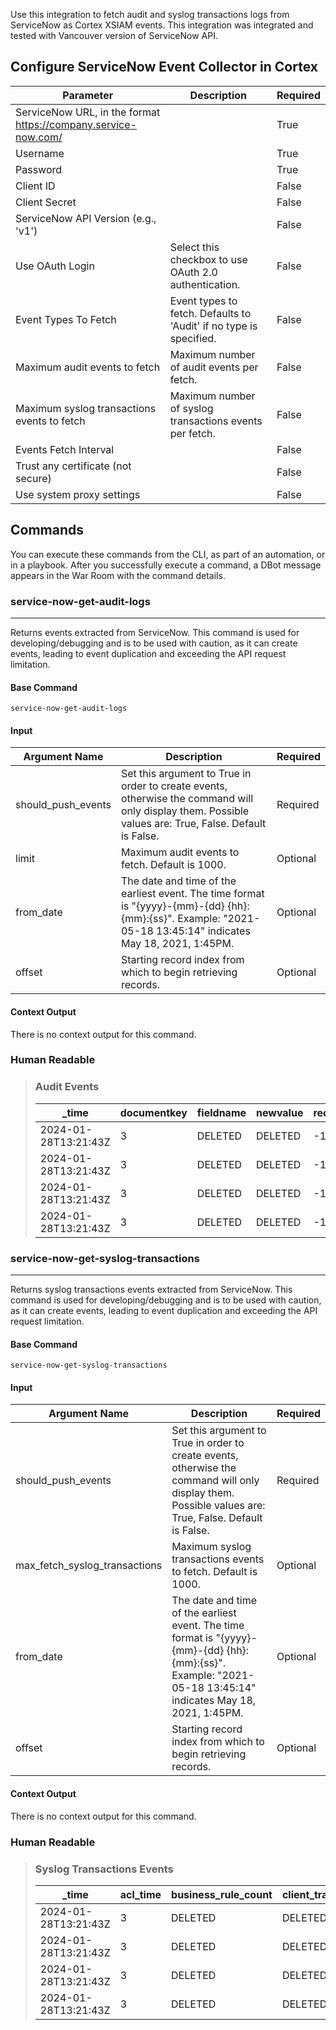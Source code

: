 Use this integration to fetch audit and syslog transactions logs from ServiceNow as Cortex XSIAM events.
This integration was integrated and tested with Vancouver version of ServiceNow API.

## Configure ServiceNow Event Collector in Cortex

| **Parameter** | **Description** | **Required** |
| --- | --- | --- |
| ServiceNow URL, in the format https://company.service-now.com/ |  | True |
| Username |  | True |
| Password |  | True |
| Client ID |  | False |
| Client Secret |  | False |
| ServiceNow API Version (e.g., 'v1') |  | False |
| Use OAuth Login | Select this checkbox to use OAuth 2.0 authentication. | False |
| Event Types To Fetch | Event types to fetch. Defaults to 'Audit' if no type is specified. | False |
| Maximum audit events to fetch | Maximum number of audit events per fetch. | False |
| Maximum syslog transactions events to fetch | Maximum number of syslog transactions events per fetch. | False |
| Events Fetch Interval |  | False |
| Trust any certificate (not secure) |  | False |
| Use system proxy settings |  | False |

## Commands

You can execute these commands from the CLI, as part of an automation, or in a playbook.
After you successfully execute a command, a DBot message appears in the War Room with the command details.

### service-now-get-audit-logs

***
Returns events extracted from ServiceNow. This command is used for developing/debugging and is to be used with caution, as it can create events, leading to event duplication and exceeding the API request limitation.

#### Base Command

`service-now-get-audit-logs`

#### Input

| **Argument Name** | **Description** | **Required** |
| --- | --- | --- |
| should_push_events | Set this argument to True in order to create events, otherwise the command will only display them. Possible values are: True, False. Default is False. | Required | 
| limit | Maximum audit events to fetch. Default is 1000. | Optional | 
| from_date | The date and time of the earliest event. The time format is "{yyyy}-{mm}-{dd} {hh}:{mm}:{ss}". Example: "2021-05-18 13:45:14" indicates May 18, 2021, 1:45PM. | Optional | 
| offset | Starting record index from which to begin retrieving records. | Optional | 

#### Context Output

There is no context output for this command.

### Human Readable

>### Audit Events
>
>|_time|documentkey|fieldname|newvalue|record_checkpoint|sys_created_on|sys_id|tablename|
>|---|---|---|---|---|---|---|---|
>| 2024-01-28T13:21:43Z | 3 | DELETED | DELETED | -1 | 2024-01-28 13:21:43 | 3 | audit |
>| 2024-01-28T13:21:43Z | 3 | DELETED | DELETED | -1 | 2024-01-28 13:21:43 | 3 | audit |
>| 2024-01-28T13:21:43Z | 3 | DELETED | DELETED | -1 | 2024-01-28 13:21:43 | 3 | audit |
>| 2024-01-28T13:21:43Z | 3 | DELETED | DELETED | -1 | 2024-01-28 13:21:43 | 3 | audit |

### service-now-get-syslog-transactions

***
Returns syslog transactions events extracted from ServiceNow. This command is used for developing/debugging and is to be used with caution, as it can create events, leading to event duplication and exceeding the API request limitation.

#### Base Command

`service-now-get-syslog-transactions`

#### Input

| **Argument Name** | **Description** | **Required** |
| --- | --- | --- |
| should_push_events | Set this argument to True in order to create events, otherwise the command will only display them. Possible values are: True, False. Default is False. | Required | 
| max_fetch_syslog_transactions | Maximum syslog transactions events to fetch. Default is 1000. | Optional | 
| from_date | The date and time of the earliest event. The time format is "{yyyy}-{mm}-{dd} {hh}:{mm}:{ss}". Example: "2021-05-18 13:45:14" indicates May 18, 2021, 1:45PM. | Optional | 
| offset | Starting record index from which to begin retrieving records. | Optional | 

#### Context Output

There is no context output for this command.

### Human Readable

>### Syslog Transactions Events
>
>|_time|acl_time|business_rule_count|client_transaction|cpu_time|sys_created_on|sys_id|source_log_type|
>|---|---|---|---|---|---|---|---|
>| 2024-01-28T13:21:43Z | 3 | DELETED | DELETED | -1 | 2024-01-28 13:21:43 | 3 | test_table |
>| 2024-01-28T13:21:43Z | 3 | DELETED | DELETED | -1 | 2024-01-28 13:21:43 | 3 | test_table |
>| 2024-01-28T13:21:43Z | 3 | DELETED | DELETED | -1 | 2024-01-28 13:21:43 | 3 | test_table |
>| 2024-01-28T13:21:43Z | 3 | DELETED | DELETED | -1 | 2024-01-28 13:21:43 | 3 | test_table |
